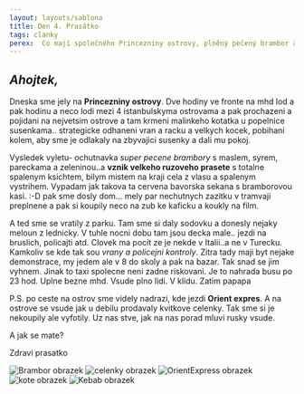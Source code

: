 ```yaml
---
layout: layouts/sablona
title: Den 4. Prasátko
tags: clanky
perex:  Co mají společného Princezniny ostrovy, plněný pečený brambor a velké růźové prase. Ke všemu navíc Orient expres.
---
```



## *Ahojtek,*

Dneska sme jely na **Princezniny ostrovy**. Dve hodiny ve fronte na mhd lod a pak hodinu a neco lodi mezi 4 istanbulskyma ostrovama a pak prochazeni a pojidani na nejvetsim ostrove a tam krmeni malinkeho kotatka u popelnice susenkama.. strategicke odhaneni vran a racku a velkych kocek, pobihani kolem, aby sme je odlakaly na zbyvajici susenky a dali mu pokoj.  

Vysledek vyletu- ochutnavka *super pecene brambory* s maslem, syrem, pareckama a zeleninou..a **vznik velkeho ruzoveho prasete** s totalne spalenym ksichtem, bilym mistem na kraji cela z vlasu a spalenym vystrihem. Vypadam jak takova ta cervena bavorska sekana s bramborovou kasi. :-D pak sme dosly dom... mely par nechutnych zazitku v tramvaji preplnene a pak si koupily neco na zub ke kaficku a koukly na film. 

A ted sme se vratily z parku. Tam sme si daly sodovku a donesly nejaky meloun z lednicky. V tuhle nocni dobu tam jsou decka male.. jezdi na bruslich, policajti atd. Clovek ma pocit ze je nekde v Italii..a ne v Turecku. Kamkoliv se kde tak sou *vrany a policejni kontroly*. Zitra tady maji byt nejake demonstrace, my jedem ale v 8 do skoly a pak na bazar. Tak snad se jim vyhnem. Jinak to taxi spolecne neni zadne riskovani. Je to nahrada busu po 23 hod. Uplne bezne mhd. Vsude plno lidi. V klidu. Zatim papapa

P.S. po ceste na ostrov sme videly nadrazi, kde jezdi **Orient expres**. A na ostrove se vsude jak u debilu prodavaly kvitkove celenky. Tak sme si je nekoupily ale vyfotily. Uz nas stve, jak na nas porad mluvi rusky vsude.

A jak se mate?

Zdravi prasatko

![Brambor obrazek](/images/14.jpg)
![celenky obrazek](/images/13.jpg)
![OrientExpress obrazek](/images/11.jpg)
![kote obrazek](/images/12.jpg)
![Kebab obrazek](/images/18.jpg)
